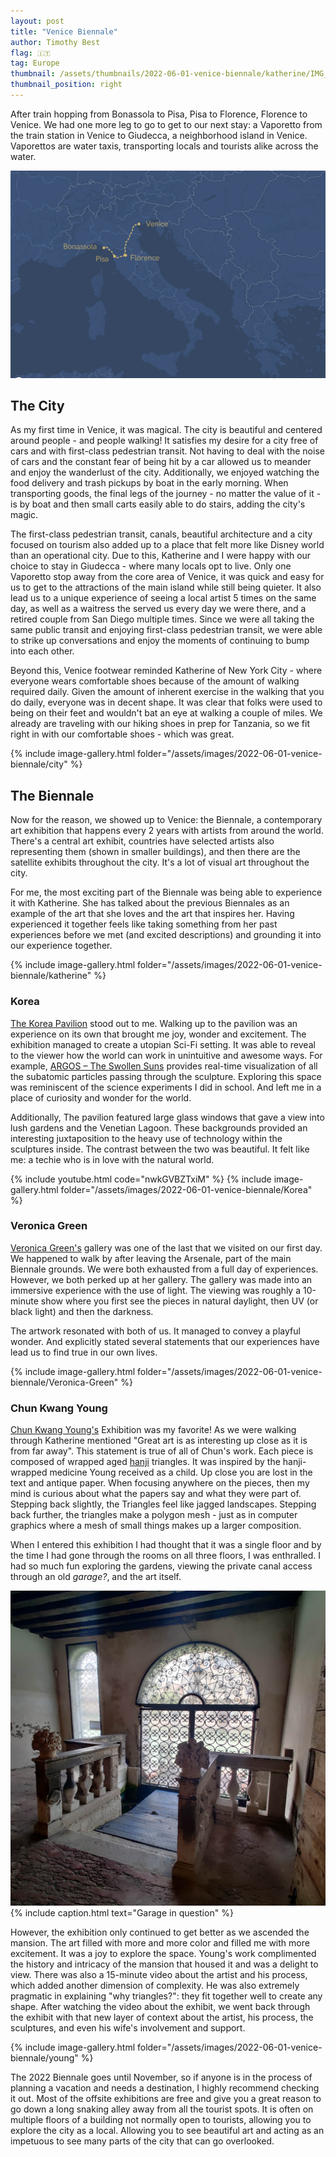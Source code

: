 ```yaml
---
layout: post
title: "Venice Biennale"
author: Timothy Best
flag: 🇮🇹
tag: Europe
thumbnail: /assets/thumbnails/2022-06-01-venice-biennale/katherine/IMG_20220601_112204-6.jpg
thumbnail_position: right
---
```


After train hopping from Bonassola to Pisa, Pisa to Florence, Florence to Venice. We had one more leg to go to get to our next stay: a Vaporetto from the train station in Venice to Giudecca, a neighborhood island in Venice. Vaporettos are water taxis, transporting locals and tourists alike across the water.

![route](/assets/images/2022-06-01-venice-biennale/route.png)

## The City

As my first time in Venice, it was magical. The city is beautiful and centered around people - and people walking! It satisfies my desire for a city free of cars and with first-class pedestrian transit. Not having to deal with the noise of cars and the constant fear of being hit by a car allowed us to meander and enjoy the wanderlust of the city. Additionally, we enjoyed watching the food delivery and trash pickups by boat in the early morning. When transporting goods, the final legs of the journey - no matter the value of it - is by boat and then small carts easily able to do stairs, adding the city's magic.

The first-class pedestrian transit, canals, beautiful architecture and a city focused on tourism also added up to a place that felt more like Disney world than an operational city. Due to this, Katherine and I were happy with our choice to stay in Giudecca - where many locals opt to live. Only one Vaporetto stop away from the core area of Venice, it was quick and easy for us to get to the attractions of the main island while still being quieter. It also lead us to a unique experience of seeing a local artist 5 times on the same day, as well as a waitress the served us every day we were there, and a retired couple from San Diego multiple times. Since we were all taking the same public transit and enjoying first-class pedestrian transit, we were able to strike up conversations and enjoy the moments of continuing to bump into each other.

Beyond this, Venice footwear reminded Katherine of New York City - where everyone wears comfortable shoes because of the amount of walking required daily. Given the amount of inherent exercise in the walking that you do daily, everyone was in decent shape. It was clear that folks were used to being on their feet and wouldn't bat an eye at walking a couple of miles. We already are traveling with our hiking shoes in prep for Tanzania, so we fit right in with our comfortable shoes - which was great.

{% include image-gallery.html folder="/assets/images/2022-06-01-venice-biennale/city" %}

## The Biennale

Now for the reason, we showed up to Venice: the Biennale, a contemporary art exhibition that happens every 2 years with artists from around the world. There's a central art exhibit, countries have selected artists also representing them (shown in smaller buildings), and then there are the satellite exhibits throughout the city. It's a lot of visual art throughout the city.

For me, the most exciting part of the Biennale was being able to experience it with Katherine. She has talked about the previous Biennales as an example of the art that she loves and the art that inspires her. Having experienced it together feels like taking something from her past experiences before we met (and excited descriptions) and grounding it into our experience together.

{% include image-gallery.html folder="/assets/images/2022-06-01-venice-biennale/katherine" %}

### Korea

[The Korea Pavilion](https://www.korean-pavilion.or.kr/) stood out to me. Walking up to the pavilion was an experience on its own that brought me joy, wonder and excitement. The exhibition managed to create a utopian Sci-Fi setting. It was able to reveal to the viewer how the world can work in unintuitive and awesome ways. For example, [ARGOS – The Swollen Suns](https://static.designboom.com/wp-content/uploads/2022/04/korea-pavilion-designboom-01.jpg) provides real-time visualization of all the subatomic particles passing through the sculpture. Exploring this space was reminiscent of the science experiments I did in school. And left me in a place of curiosity and wonder for the world.

Additionally, The pavilion featured large glass windows that gave a view into lush gardens and the Venetian Lagoon. These backgrounds provided an interesting juxtaposition to the heavy use of technology within the sculptures inside. The contrast between the two was beautiful. It felt like me: a techie who is in love with the natural world.

{% include youtube.html code="nwkGVBZTxiM" %}
{% include image-gallery.html folder="/assets/images/2022-06-01-venice-biennale/Korea" %}

### Veronica Green

[Veronica Green's](https://www.veronicagreen.com/) gallery was one of the last that we visited on our first day. We happened to walk by after leaving the Arsenale, part of the main Biennale grounds. We were both exhausted from a full day of experiences. However, we both perked up at her gallery. The gallery was made into an immersive experience with the use of light. The viewing was roughly a 10-minute show where you first see the pieces in natural daylight, then UV (or black light) and then the darkness.

The artwork resonated with both of us. It managed to convey a playful wonder. And explicitly stated several statements that our experiences have lead us to find true in our own lives.

{% include image-gallery.html folder="/assets/images/2022-06-01-venice-biennale/Veronica-Green" %}

### Chun Kwang Young

[Chun Kwang Young's](http://www.chunkwangyoung.com/html/main.php) Exhibition was my favorite! As we were walking through Katherine mentioned "Great art is as interesting up close as it is from far away". This statement is true of all of Chun's work. Each piece is composed of wrapped aged [hanji](https://en.wikipedia.org/wiki/Korean_paper) triangles. It was inspired by the hanji-wrapped medicine Young received as a child. Up close you are lost in the text and antique paper. When focusing anywhere on the pieces, then my mind is curious about what the papers say and what they were part of. Stepping back slightly, the Triangles feel like jagged landscapes. Stepping back further, the triangles make a polygon mesh - just as in computer graphics where a mesh of small things makes up a larger composition.

When I entered this exhibition I had thought that it was a single floor and by the time I had gone through the rooms on all three floors, I was enthralled. I had so much fun exploring the gardens, viewing the private canal access through an old _garage?_, and the art itself.

![door to the canal](/assets/images/2022-06-01-venice-biennale/garage.jpg)
{% include caption.html text="Garage in question" %}

However, the exhibition only continued to get better as we ascended the mansion. The art filled with more and more color and filled me with more excitement. It was a joy to explore the space. Young's work complimented the history and intricacy of the mansion that housed it and was a delight to view. There was also a 15-minute video about the artist and his process, which added another dimension of complexity. He was also extremely pragmatic in explaining "why triangles?": they fit together well to create any shape. After watching the video about the exhibit, we went back through the exhibit with that new layer of context about the artist, his process, the sculptures, and even his wife's involvement and support.

{% include image-gallery.html folder="/assets/images/2022-06-01-venice-biennale/young" %}

The 2022 Biennale goes until November, so if anyone is in the process of planning a vacation and needs a destination, I highly recommend checking it out. Most of the offsite exhibitions are free and give you a great reason to go down a long snaking alley away from all the tourist spots. It is often on multiple floors of a building not normally open to tourists, allowing you to explore the city as a local. Allowing you to see beautiful art and acting as an impetuous to see many parts of the city that can go overlooked.
